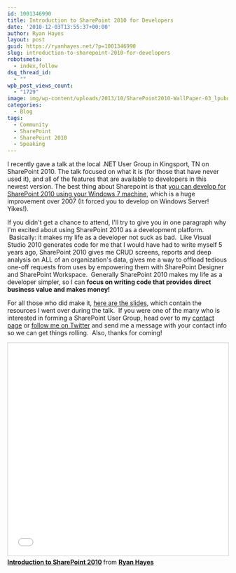 ```yaml
---
id: 1001346990
title: Introduction to SharePoint 2010 for Developers
date: '2010-12-03T13:55:37+00:00'
author: Ryan Hayes
layout: post
guid: https://ryanhayes.net/?p=1001346990
slug: introduction-to-sharepoint-2010-for-developers
robotsmeta:
  - index,follow
dsq_thread_id:
  - ""
wpb_post_views_count:
  - "1729"
image: img/wp-content/uploads/2013/10/SharePoint2010-WallPaper-03_lpubqc.jpg
categories:
  - Blog
tags:
  - Community
  - SharePoint
  - SharePoint 2010
  - Speaking
---
```

I recently gave a talk at the local .NET User Group in Kingsport, TN on SharePoint 2010. The talk focused on what it is (for those that have never used it), and all of the features that are available to developers in this newest version. The best thing about Sharepoint is that [you can develop for SharePoint 2010 using your Windows 7 machine](/how-to-install-sharepoint-server-2010-rtm-on-windows/), which is a huge improvement over 2007 (It forced you to develop on Windows Server! Yikes!).

If you didn't get a chance to attend, I'll try to give you in one paragraph why I'm excited about using SharePoint 2010 as a development platform.  Basically: it makes my life as a developer not suck as bad.  Like Visual Studio 2010 generates code for me that I would have had to write myself 5 years ago, SharePoint 2010 gives me CRUD screens, reports and deep analysis on ALL of an organization's data, gives me a way to offload tedious one-off requests from uses by empowering them with SharePoint Designer and SharePoint Workspace.  Generally SharePoint 2010 makes my life as a developer simpler, so I can **focus on writing code that provides direct business value and makes money!**

For all those who did make it, [here are the slides](https://www.slideshare.net/MrRyanHayes/introduction-to-sharepoint-2010), which contain the resources I went over during the talk.  If you were one of the many who is interested in forming a SharePoint User Group, head over to my [contact page](/contact) or [follow me on Twitter](https://twitter.com/ryannosaurusrex) and send me a message with your contact info so we can get things rolling.  Also, thanks for coming!

<iframe src="//www.slideshare.net/slideshow/embed_code/key/cFp1P1SLrjQiSL" width="595" height="485" frameborder="0" marginwidth="0" marginheight="0" scrolling="no" style="border:1px solid #CCC; border-width:1px; margin-bottom:5px; max-width: 100%;" allowfullscreen> </iframe> <div style="margin-bottom:5px"> <strong> <a href="//www.slideshare.net/MrRyanHayes/introduction-to-sharepoint-2010" title="Introduction to SharePoint 2010" target="_blank">Introduction to SharePoint 2010</a> </strong> from <strong><a href="https://www.slideshare.net/MrRyanHayes" target="_blank">Ryan Hayes</a></strong> </div>
